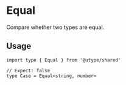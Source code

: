 
# Equal

Compare whether two types are equal.

## Usage

```ts{3} twoslash
import type { Equal } from '@utype/shared'

// Expect: false
type Case = Equal<string, number>
```
